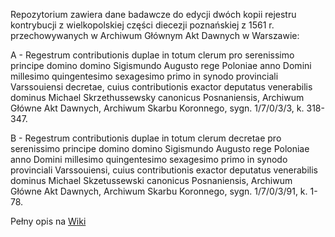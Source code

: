 Repozytorium zawiera dane badawcze do edycji dwóch kopii rejestru kontrybucji z wielkopolskiej części diecezji poznańskiej z 1561 r. przechowywanych w Archiwum Głównym Akt Dawnych w Warszawie:

A - Regestrum contributionis duplae in totum clerum pro serenissimo principe domino domino Sigismundo Augusto rege Poloniae anno Domini millesimo quingentesimo sexagesimo primo in synodo provinciali Varssouiensi decretae, cuius contributionis exactor deputatus venerabilis dominus Michael Skrzethussewsky canonicus Posnaniensis, Archiwum Główne Akt Dawnych, Archiwum Skarbu Koronnego, sygn. 1/7/0/3/3, k. 318-347.

B - Regestrum contributionis duplae in totum clerum decretae pro serenissimo principe domino domino Sigismundo Augusto rege Poloniae anno Domini millesimo quingentesimo sexagesimo primo in synodo provinciali Varssouiensi, cuius contributionis exactor deputatus venerabilis dominus Michael Skzetussewski canonicus Posnaniensis, Archiwum Główne Akt Dawnych, Archiwum Skarbu Koronnego, sygn. 1/7/0/3/91, k. 1-78.

Pełny opis na [Wiki](/wiki)
